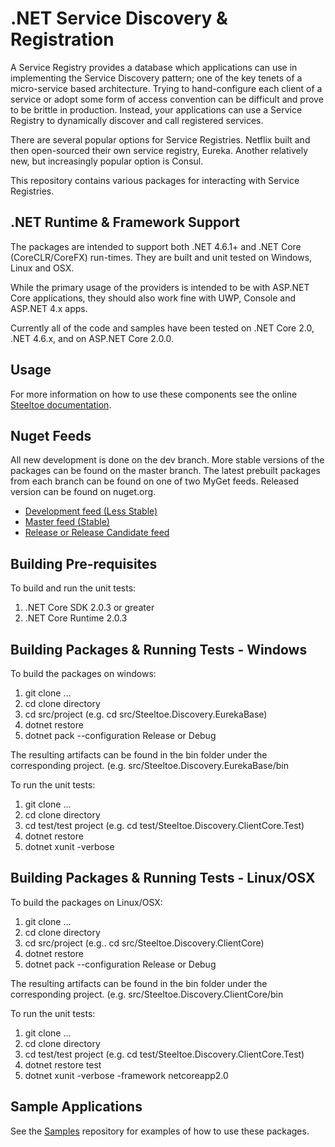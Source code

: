 # .NET Service Discovery & Registration

A Service Registry provides a database which applications can use in implementing the Service Discovery pattern; one of the key tenets of a micro-service based architecture. Trying to hand-configure each client of a service or adopt some form of access convention can be difficult and prove to be brittle in production. Instead, your applications can use a Service Registry to dynamically discover and call registered services.

There are several popular options for Service Registries. Netflix built and then open-sourced their own service registry, Eureka. Another relatively new, but increasingly popular option is Consul.

This repository contains various packages for interacting with Service Registries.

## .NET Runtime & Framework Support

The packages are intended to support both .NET 4.6.1+ and .NET Core (CoreCLR/CoreFX) run-times.  They are built and unit tested on Windows, Linux and OSX.

While the primary usage of the providers is intended to be with ASP.NET Core applications, they should also work fine with UWP, Console and ASP.NET 4.x apps.

Currently all of the code and samples have been tested on .NET Core 2.0, .NET 4.6.x, and on ASP.NET Core 2.0.0.

## Usage

For more information on how to use these components see the online [Steeltoe documentation](https://steeltoe.io/).

## Nuget Feeds

All new development is done on the dev branch. More stable versions of the packages can be found on the master branch. The latest prebuilt packages from each branch can be found on one of two MyGet feeds. Released version can be found on nuget.org.

- [Development feed (Less Stable)](https://www.myget.org/gallery/steeltoedev)
- [Master feed (Stable)](https://www.myget.org/gallery/steeltoemaster)
- [Release or Release Candidate feed](https://www.nuget.org/)

## Building Pre-requisites

To build and run the unit tests:

1. .NET Core SDK 2.0.3 or greater
1. .NET Core Runtime 2.0.3

## Building Packages & Running Tests - Windows

To build the packages on windows:

1. git clone ...
1. cd clone directory
1. cd src/project (e.g. cd src/Steeltoe.Discovery.EurekaBase)
1. dotnet restore
1. dotnet pack --configuration Release or Debug

The resulting artifacts can be found in the bin folder under the corresponding project. (e.g. src/Steeltoe.Discovery.EurekaBase/bin

To run the unit tests:

1. git clone ...
1. cd clone directory
1. cd test/test project (e.g. cd test/Steeltoe.Discovery.ClientCore.Test)
1. dotnet restore
1. dotnet xunit -verbose

## Building Packages & Running Tests - Linux/OSX

To build the packages on Linux/OSX:

1. git clone ...
1. cd clone directory
1. cd src/project (e.g.. cd src/Steeltoe.Discovery.ClientCore)
1. dotnet restore
1. dotnet pack --configuration Release or Debug

The resulting artifacts can be found in the bin folder under the corresponding project. (e.g. src/Steeltoe.Discovery.ClientCore/bin

To run the unit tests:

1. git clone ...
1. cd clone directory
1. cd test/test project (e.g. cd test/Steeltoe.Discovery.ClientCore.Test)
1. dotnet restore test
1. dotnet xunit -verbose -framework netcoreapp2.0

## Sample Applications

See the [Samples](https://github.com/SteeltoeOSS/Samples) repository for examples of how to use these packages.
